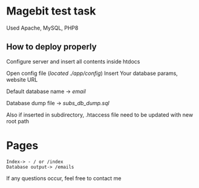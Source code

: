 # Magebit test task

Used Apache, MySQL, PHP8

## How to deploy properly

Configure server and insert all contents inside htdocs

Open config file (*located ./app/config*)
Insert Your database params, website URL

Default database name -> *email*


Database dump file -> *subs_db_dump.sql*

Also if inserted in subdirectory, .htaccess file need to be updated with new root path

# Pages 
````
Index-> - / or /index
Database output-> /emails
````

If any questions occur, feel free to contact me
